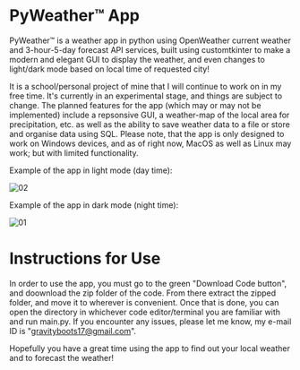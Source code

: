# PyWeather™ App

PyWeather™ is a weather app in python using OpenWeather current weather and 3-hour-5-day forecast API services, built using customtkinter to make a modern and elegant GUI to display the weather, and even changes to light/dark mode based on local time of requested city!

It is a school/personal project of mine that I will continue to work on in my free time. It's currently in an experimental stage, and things are subject to change. The planned features for the app (which may or may not be implemented) include a repsonsive GUI, a weather-map of the local area for precipitation, etc. as well as the ability to save weather data to a file or store and organise data using SQL. Please note, that the app is only designed to work on Windows devices, and as of right now, MacOS as well as Linux may work; but with limited functionality.

Example of the app in light mode (day time):

![02](https://github.com/gravityboots/PyWeather/assets/117709053/410326be-dde2-420f-af99-5c5ca93ba4bc)

Example of the app in dark mode (night time):

![01](https://github.com/gravityboots/PyWeather/assets/117709053/2eabacd4-f104-4035-9e61-9216e7b3131d)


# Instructions for Use

In order to use the app, you must go to the green "Download Code button", and doownload the zip folder of the code. From there extract the zipped folder, and move it to wherever is convenient. Once that is done, you can open the directory in whichever code editor/terminal you are familiar with and run main.py. If you encounter any issues, please let me know, my e-mail ID is "gravityboots17@gmail.com".

Hopefully you have a great time using the app to find out your local weather and to forecast the weather!
